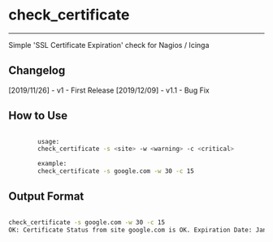 # check_certificate
--------------------------------------------------------------------------------

Simple 'SSL Certificate Expiration' check for Nagios / Icinga

Changelog
--------------------------------------------------------------------------------

[2019/11/26] - v1   - First Release
[2019/12/09] - v1.1 - Bug Fix

How to Use
--------------------------------------------------------------------------------

```sh

        usage:
        check_certificate -s <site> -w <warning> -c <critical>

        example:
        check_certificate -s google.com -w 30 -c 15
```

Output Format
--------------------------------------------------------------------------------

```sh

check_certificate -s google.com -w 30 -c 15
OK: Certificate Status from site google.com is OK. Expiration Date: Jan 28 07:46:16 2020 GMT

```
